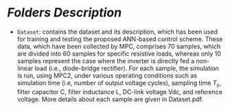 # *Folders Description*
* `Dataset`: contains the dataset and its description, which has been used for training and testing the proposed ANN-based control scheme. These data, which have been collected by MPC, comprises 70 samples, which are divided into 60 samples for specific resistive loads, whereas only 10 samples represent the case where the inverter is directly fed a non-linear load (i.e., diode-bridge rectifier). For each sample, the simulation is run, using MPC2, under various operating conditions such as simulation time (i.e, number of output voltage cycles), sampling time $T_s$, filter capacitor C, filter inductance L, DC-link voltage Vdc, and reference voltage. More details about each sample are given in Dataset.pdf.

